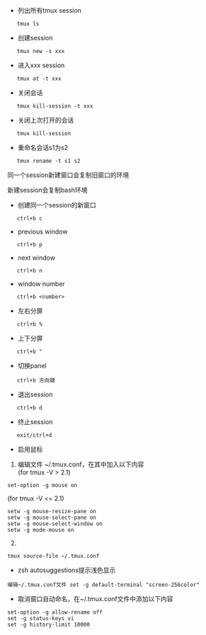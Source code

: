 * 列出所有tmux session
```shell
   tmux ls
```

* 创建session
```shell
   tmux new -s xxx            
```

* 进入xxx session
```shell
   tmux at -t xxx             
```

* 关闭会话
```shell
   tmux kill-session -t xxx   
```

* 关闭上次打开的会话
```shell
   tmux kill-session          
```

* 重命名会话s1为s2
```shell
   tmux rename -t s1 s2       
```


  同一个session新建窗口会复制旧窗口的环境
  
  新建session会复制bash环境


* 创建同一个session的新窗口
```shell
   ctrl+b c
```

* previous window
```shell
   ctrl+b p
```

* next window
```shell
   ctrl+b n        
```

* window number
```shell
   ctrl+b <number> 
```

* 左右分屏
```shell
   ctrl+b %        
```

* 上下分屏
```shell
   ctrl+b "        
```

* 切换panel
```shell
   ctrl+b 方向键    
```

* 退出session
```shell
   ctrl+b d        
```

* 终止session
```shell
   exit/ctrl+d     
```
* 启用鼠标
1. 编辑文件 ~/.tmux.conf，在其中加入以下内容 \
(for tmux -V > 2.1)
```shell
set-option -g mouse on
```
(for tmux -V <= 2.1)
```shell
setw -g mouse-resize-pane on
setw -g mouse-select-pane on
setw -g mouse-select-window on
setw -g mode-mouse on
```
2. 
```shell
tmux source-file ~/.tmux.conf
```

* zsh autosuggestions提示浅色显示
```shell script
编辑~/.tmux.conf文件 set -g default-terminal "screen-256color"
```

* 取消窗口自动命名，在~/.tmux.conf文件中添加以下内容
```shell script
set-option -g allow-rename off
set -g status-keys vi
set -g history-limit 10000
```